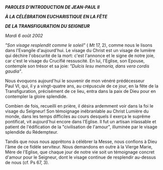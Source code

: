 ***PAROLES D'INTRODUCTION DE JEAN-PAUL II***

***À LA CÉLÉBRATION EUCHARISTIQUE EN LA FÊTE***

***DE LA TRANSFIGURATION DU SEIGNEUR***

*Mardi 6 août 2002*

*"Son visage resplendit comme le soleil"* ( *Mt* 17, 2), comme nous le lisons dans l'Evangile d'aujourd'hui. Le visage du Christ est un visage de lumière qui déchire l'obscurité de la mort: c'est l'annonce et le signe de notre joie, car c'est le visage du Crucifié ressuscité. En lui, l'Eglise, son Epouse, contemple son trésor et sa joie: *"Dulcis Iesu memoria, dans vera cordis gaudia"*.

Nous évoquons aujourd'hui le souvenir de mon vénéré prédécesseur Paul VI, qui, il y a vingt-quatre ans, au crépuscule de ce jour, en la fête de la Transfiguration, précisément de ce lieu, entra dans la paix de Dieu pour en contempler la gloire splendide.

Combien de fois, recueilli en prière, il désira ardemment voir dans la foi le visage du Seigneur! Son témoignage inébranlable au Christ Lumière du monde, dans les temps difficiles au cours desquels il exerça le suprême pontificat, vit aujourd'hui encore dans l'Eglise. Il fut un artisan inlassable et patient de l'édification de la "civilisation de l'amour", illuminée par le visage splendide du Rédempteur.

Tandis que nous nous apprêtons à célébrer la Messe, nous confions à Dieu l'âme de ce fidèle serviteur. Nous demandons en outre à la Vierge Marie, Mère de l'Eglise, que chaque jour de notre vie soit un témoignage concret d'amour pour le Seigneur, dont le visage continue de resplendir au-dessus de nous (cf. Ps 67, 3).